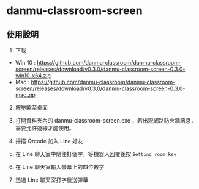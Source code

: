 # danmu-classroom-screen

## 使用說明

1. 下載

- Win 10 : https://github.com/danmu-classroom/danmu-classroom-screen/releases/download/v0.3.0/danmu-classroom-screen-0.3.0-win10-x64.zip
- Mac : https://github.com/danmu-classroom/danmu-classroom-screen/releases/download/v0.3.0/danmu-classroom-screen-0.3.0-mac.zip

2. 解壓縮至桌面

3. 打開資料夾內的 danmu-classroom-screen.exe ，若出現網路防火牆訊息，需要允許連線才能使用。

4. 掃描 Qrcode 加入 Line 好友

5. 在 Line 聊天室中隨便打個字，等機器人回覆後按 `Setting room key`

6. 在 Line 聊天室輸入螢幕上的四位數字

7. 透過 Line 聊天室打字發送彈幕
